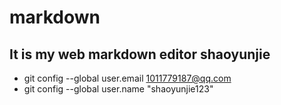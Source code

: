 # markdown
It is my web markdown editor
**shaoyunjie**
---
- git config --global user.email 1011779187@qq.com
- git config --global user.name "shaoyunjie123"


